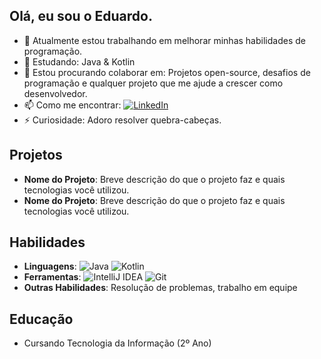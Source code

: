 ## Olá, eu sou o Eduardo.

- 🔭 Atualmente estou trabalhando em melhorar minhas habilidades de programação.
- 🌱 Estudando: Java & Kotlin
- 👯 Estou procurando colaborar em: Projetos open-source, desafios de programação e qualquer projeto que me ajude a crescer como desenvolvedor.
- 📫 Como me encontrar: [<img src="https://img.icons8.com/fluent/24/000000/linkedin.png" alt="LinkedIn" />](https://www.linkedin.com/in/eduardo-silva-79aa99114/)
- ⚡ Curiosidade: Adoro resolver quebra-cabeças.

## Projetos
- **Nome do Projeto**: Breve descrição do que o projeto faz e quais tecnologias você utilizou.
- **Nome do Projeto**: Breve descrição do que o projeto faz e quais tecnologias você utilizou.

## Habilidades
- **Linguagens**: <img src="https://img.icons8.com/color/24/000000/java-coffee-cup-logo.png" alt="Java" />  <img src="https://img.icons8.com/color/24/000000/kotlin.png" alt="Kotlin" /> 
- **Ferramentas**: <img src="https://img.icons8.com/color/24/000000/intellij-idea.png" alt="IntelliJ IDEA" /> <img src="https://img.icons8.com/color/24/000000/git.png" alt="Git" />
- **Outras Habilidades**: Resolução de problemas, trabalho em equipe

## Educação
- Cursando Tecnologia da Informação (2º Ano)
